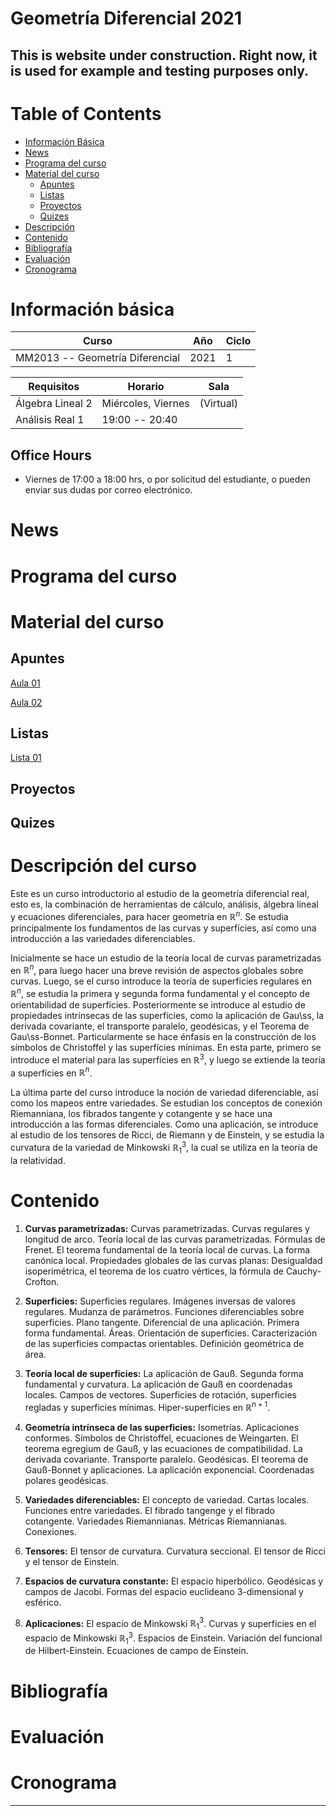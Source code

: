 # Geometría Diferencial 2021

## This is website under construction. Right now, it is used for example and testing purposes only.

# Table of Contents
- [Información Básica](#id-info)
- [News](#id-news)
- [Programa del curso](#id-programa)
- [Material del curso](#id-material)
	- [Apuntes](#id-apuntes)
	- [Listas](#id-listas)
	- [Proyectos](#id-proyectos)
	- [Quizes](#id-quizes)
- [Descripción](#id-descripcion)
- [Contenido](#id-contenido)
- [Bibliografía](#id-ref)
- [Evaluación](#id-eval)
- [Cronograma](#id-crono)


# Información básica
<div id='id-info'/>

  **Curso**                             | **Año**             | **Ciclo**
  ------------------------------------- | ------------------- | -------------
  MM2013 -- Geometría Diferencial       | 2021                | 1
  
  **Requisitos**                        | **Horario**         | **Sala**
  ------------------------------------- | ------------------- | -------------
  Álgebra Lineal 2                      | Miércoles, Viernes  | (Virtual)
  Análisis Real 1                       | 19:00 -- 20:40      | 

## Office Hours

* Viernes de 17:00 a 18:00 hrs, o por solicitud del estudiante, o pueden enviar sus dudas por correo electrónico.


# News
<div id='id-news'/>


# Programa del curso
<div id='id-programa'/>


# Material del curso
<div id='id-material'/>

## Apuntes
<div id='id-apuntes'/>

[Aula 01](https://github.com/pfafner/pfafner.github.io/aulas/ad01.pdf)

[Aula 02](https://pfafner.github.io/aulas/ad02.pdf)

## Listas
<div id='id-listas'/>

[Lista 01](https://github.com/pfafner/pfafner.github.io/listas/t1ad2020.pdf)

## Proyectos
<div id='id-proyectos'/>

## Quizes
<div id='id-quizes'/>


# Descripción del curso
<div id='id-descripcion'/>

Este es un curso introductorio al estudio de la geometría diferencial real, esto es, la combinación de herramientas de cálculo, análisis, álgebra lineal y ecuaciones diferenciales, para hacer geometría en $\mathbb{R}^n$. Se estudia principalmente los fundamentos de las curvas y superfícies, así como una introducción a las variedades diferenciables.

Inicialmente se hace un estudio de la teoría local de curvas parametrizadas en $\mathbb{R}^n$, para luego hacer una breve revisión de aspectos globales sobre curvas. Luego, se el curso introduce la teoría de superficies regulares en $\mathbb{R}^n$, se estudia la primera y segunda forma fundamental y el concepto de orientabilidad de superfícies. Posteriormente se introduce al estudio de propiedades intrínsecas de las superfícies, como la aplicación de Gau\ss, la derivada covariante, el transporte paralelo, geodésicas, y el Teorema de Gau\ss-Bonnet. Particularmente se hace énfasis en la construcción de los símbolos de Christoffel y las superfícies mínimas. En esta parte, primero se introduce el material para las superfícies en $\mathbb{R}^3$, y luego se extiende la teoría a superfícies en $\mathbb{R}^n$.
	    
La última parte del curso introduce la noción de variedad diferenciable, así como los mapeos entre variedades. Se estudian los conceptos de conexión Riemanniana, los fibrados tangente y cotangente y se hace una introducción a las formas diferenciales. Como una aplicación, se introduce al estudio de los tensores de Ricci, de Riemann y de Einstein, y se estudia la curvatura de la variedad de Minkowski $\mathbb{R}_1^3$, la cual se utiliza en la teoría de la relatividad.


# Contenido
<div id='id-contenido'/>

1. **Curvas parametrizadas:** Curvas parametrizadas. Curvas regulares y longitud de arco. Teoría local de las curvas parametrizadas. Fórmulas de Frenet. El teorema fundamental de la teoría local de curvas. La forma canónica local. Propiedades globales de las curvas planas: Desigualdad isoperimétrica, el teorema de los cuatro vértices, la fórmula de Cauchy-Crofton.

2. **Superficies:** Superficies regulares. Imágenes inversas de valores regulares. Mudanza de parámetros. Funciones diferenciables sobre superficies. Plano tangente. Diferencial de una aplicación. Primera forma fundamental. Áreas. Orientación de superficies. Caracterización de las superficies compactas orientables. Definición geométrica de área.

3. **Teoría local de superficies:** La aplicación de Gauß. Segunda forma fundamental y curvatura. La aplicación de Gauß en coordenadas locales. Campos de vectores. Superficies de rotación, superficies regladas y superficies mínimas. Hiper-superficies en $\mathbb{R}^{n+1}$.

4. **Geometría intrínseca de las superficies:** Isometrías. Aplicaciones conformes. Símbolos de Christoffel, ecuaciones de Weingarten. El teorema egregium de Gauß, y las ecuaciones de compatibilidad. La derivada covariante. Transporte paralelo. Geodésicas. El teorema de Gauß-Bonnet y aplicaciones. La aplicación exponencial. Coordenadas polares geodésicas.

5. **Variedades diferenciables:** El concepto de variedad. Cartas locales. Funciones entre variedades. El fibrado tangenge y el fibrado cotangente. Variedades Riemannianas. Métricas Riemannianas. Conexiones.

6. **Tensores:** El tensor de curvatura. Curvatura seccional. El tensor de Ricci y el tensor de Einstein.

7. **Espacios de curvatura constante:** El espacio hiperbólico. Geodésicas y campos de Jacobi. Formas del espacio euclideano 3-dimensional y esférico.

8. **Aplicaciones:** El espacio de Minkowski $\mathbb{R}_1^3$. Curvas y superficies en el espacio de Minkowski $\mathbb{R}_1^3$. Espacios de Einstein. Variación del funcional de Hilbert-Einstein. Ecuaciones de campo de Einstein.


# Bibliografía
<div id='id-ref'/>


# Evaluación
<div id='id-eval'/>


# Cronograma
<div id='id-crono'/>


---
